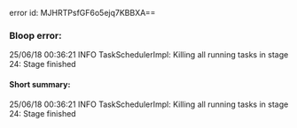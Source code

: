 error id: MJHRTPsfGF6o5ejq7KBBXA==
### Bloop error:

25/06/18 00:36:21 INFO TaskSchedulerImpl: Killing all running tasks in stage 24: Stage finished
#### Short summary: 

25/06/18 00:36:21 INFO TaskSchedulerImpl: Killing all running tasks in stage 24: Stage finished